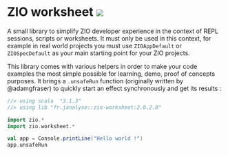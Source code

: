 # ZIO worksheet [![][ZIOWorksheetManagerImg]][ZIOWorksheetManagerLnk]

A small library to simplify ZIO developer experience in the context of REPL sessions, scripts or worksheets. It must
only be used in this context, for example in real world projects you must use `ZIOAppDefault` or `ZIOSpecDefault`
as your main starting point for your ZIO projects.

This library comes with various helpers in order to make your code examples the most simple possible for learning, demo,
proof of concepts purposes. It brings a `.unsafeRun` function (originally written by @adamgfraser) to quickly start
an effect synchronously and get its results :

```scala
//> using scala  "3.1.3"
//> using lib "fr.janalyse::zio-worksheet:2.0.2.0"

import zio.*
import zio.worksheet.*

val app = Console.printLine("Hello world !")
app.unsafeRun
```

[ZIOWorksheetManagerImg]: https://img.shields.io/maven-central/v/fr.janalyse/zio-worksheet_3.svg
[ZIOWorksheetManagerLnk]: https://search.maven.org/#search%7Cga%7C1%7Cfr.janalyse.zio-worksheet
